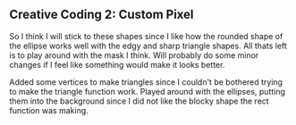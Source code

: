 ## Creative Coding 2: Custom Pixel

So I think I will stick to these shapes since I like how the rounded shape of the ellipse works well with the edgy and sharp triangle shapes. All thats left is to play around with the mask I think. Will probably do some minor changes if I feel like something would make it looks better.

Added some vertices to make triangles since I couldn't be bothered trying to make the triangle function work. Played around with the ellipses, putting them into the background since I did not like the blocky shape the rect function was making.
